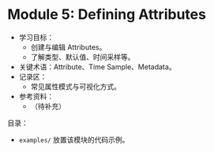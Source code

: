 # Module 5: Defining Attributes

- 学习目标：
  - 创建与编辑 Attributes。
  - 了解类型、默认值、时间采样等。
- 关键术语：Attribute、Time Sample、Metadata。
- 记录区：
  - 常见属性模式与可视化方式。
- 参考资料：
  - （待补充）

目录：
- `examples/` 放置该模块的代码示例。
